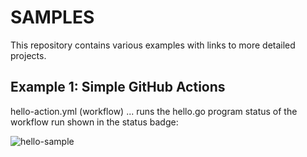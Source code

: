 # SAMPLES
This repository contains various examples with links to more detailed projects.

## Example 1: Simple GitHub Actions
hello-action.yml (workflow) ... runs the hello.go program
status of the workflow run shown in the status badge:

![hello-sample](https://github.com/pegeaton/samples/workflows/hello-sample/badge.svg)

